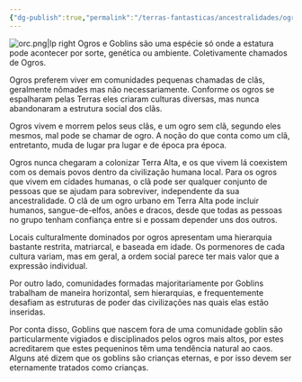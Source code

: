 ```yaml
---
{"dg-publish":true,"permalink":"/terras-fantasticas/ancestralidades/ogros/"}
---
```


![orc.png|lp right](/img/user/z_assets/Ancestry%20pics/orc.png)
Ogros e Goblins são uma espécie só onde a estatura pode acontecer por sorte, genética ou ambiente. Coletivamente chamados de Ogros.

Ogros preferem viver em comunidades pequenas chamadas de clãs, geralmente nômades mas não necessariamente. Conforme os ogros se espalharam pelas Terras eles criaram culturas diversas, mas nunca abandonaram a estrutura social dos clãs.

Ogros vivem e morrem pelos seus clãs, e um ogro sem clã, segundo eles mesmos, mal pode se chamar de ogro. A noção do que conta como um clã, entretanto, muda de lugar pra lugar e de época pra época.

Ogros nunca chegaram a colonizar Terra Alta, e os que vivem lá coexistem com os demais povos dentro da civilização humana local. Para os ogros que vivem em cidades humanas, o clã pode ser qualquer conjunto de pessoas que se ajudam para sobreviver, independente da sua ancestralidade. O clã de um ogro urbano em Terra Alta pode incluir humanos, sangue-de-elfos, anões e dracos, desde que todas as pessoas no grupo tenham confiança entre si e possam depender uns dos outros.

Locais culturalmente dominados por ogros apresentam uma hierarquia bastante restrita, matriarcal, e baseada em idade. Os pormenores de cada cultura variam, mas em geral, a ordem social parece ter mais valor que a expressão individual. 

Por outro lado, comunidades formadas majoritariamente por Goblins trabalham de maneira horizontal, sem hierarquias, e frequentemente desafiam as estruturas de poder das civilizações nas quais elas estão inseridas.

Por conta disso, Goblins que nascem fora de uma comunidade goblin são particularmente vigiados e disciplinados pelos ogros mais altos, por estes acreditarem que estes pequeninos têm uma tendência natural ao caos. Alguns até dizem que os goblins são crianças eternas, e por isso devem ser eternamente tratados como crianças.